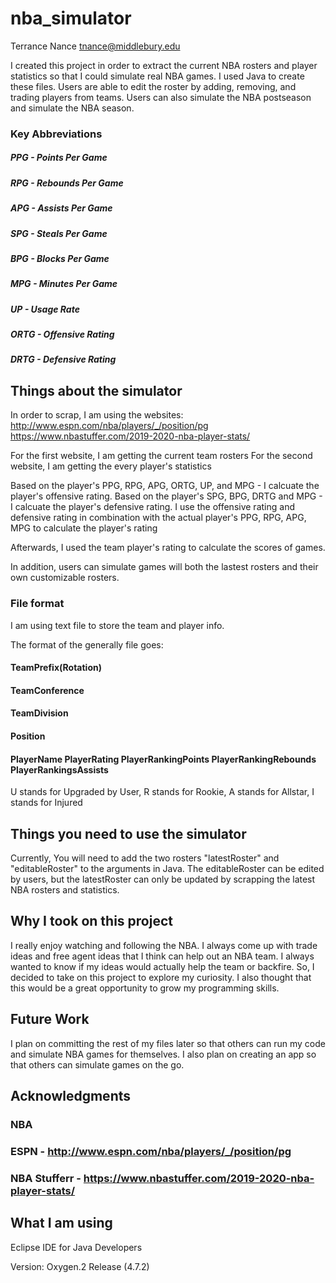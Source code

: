 # nba_simulator

Terrance Nance <tnance@middlebury.edu> 

I created this project in order to extract the current NBA rosters and player statistics so that I could simulate real NBA games. I used Java to create these files. Users are able to edit the roster by adding, removing, and trading players from teams. Users can also simulate the NBA postseason and simulate the NBA season.

### Key Abbreviations
 ##### PPG - Points Per Game
 ##### RPG - Rebounds Per Game
 ##### APG - Assists Per Game
 ##### SPG - Steals Per Game
 ##### BPG - Blocks Per Game
 ##### MPG - Minutes Per Game
 ##### UP - Usage Rate
 ##### ORTG - Offensive Rating
 ##### DRTG - Defensive Rating

## Things about the simulator

In order to scrap, I am using the websites: 
http://www.espn.com/nba/players/_/position/pg 
https://www.nbastuffer.com/2019-2020-nba-player-stats/

For the first website, I am getting the current team rosters
For the second website, I am getting the every player's statistics

Based on the player's PPG, RPG, APG, ORTG, UP, and MPG - I calcuate the player's offensive rating.
Based on the player's SPG, BPG, DRTG and MPG - I calcuate the player's defensive rating.
I use the offensive rating and defensive rating in combination with the actual player's PPG, RPG, APG, MPG to calculate the player's rating

Afterwards, I used the team player's rating to calculate the scores of games.

In addition, users can simulate games will both the lastest rosters and their own customizable rosters.

### File format

I am using text file to store the team and player info.

The format of the generally file goes:

 #### TeamPrefix(Rotation)
 #### TeamConference
 #### TeamDivision

 #### Position
 #### PlayerName PlayerRating PlayerRankingPoints PlayerRankingRebounds PlayerRankingsAssists

U stands for Upgraded by User, R stands for Rookie, A stands for Allstar, I stands for Injured

## Things you need to use the simulator

Currently, You will need to add the two rosters "latestRoster" and "editableRoster" to the arguments in Java. The editableRoster can be edited by users, but the latestRoster can only be updated by scrapping the latest NBA rosters and statistics.


## Why I took on this project

I really enjoy watching and following the NBA. I always come up with trade ideas and free agent ideas that I think can help out an NBA team. I always wanted to know if my ideas would actually help the team or backfire. So, I decided to take on this project to explore my curiosity. I also thought that this would be a great opportunity to grow my programming skills.

## Future Work

I plan on committing the rest of my files later so that others can run my code and simulate NBA games for themselves. I also plan on creating an app so that others can simulate games on the go.

## Acknowledgments

### NBA 
### ESPN - http://www.espn.com/nba/players/_/position/pg
### NBA Stufferr - https://www.nbastuffer.com/2019-2020-nba-player-stats/

## What I am using 
Eclipse IDE for Java Developers

Version: Oxygen.2 Release (4.7.2)
